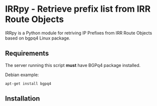 # IRRpy - Retrieve prefix list from IRR Route Objects

IRRpy is a Python module for retriving IP Prefixes from IRR Route Objects based on bgpq4 Linux package.

## Requirements
The server running this script **must** have BGPq4 package installed.

Debian example:
```
apt-get install bgpq4
```

## Installation
